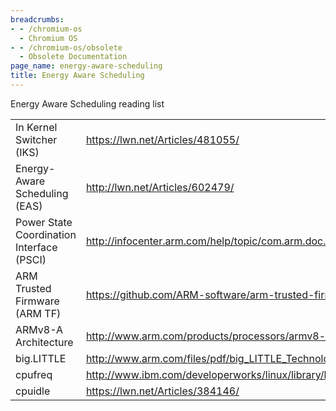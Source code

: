 ```yaml
---
breadcrumbs:
- - /chromium-os
  - Chromium OS
- - /chromium-os/obsolete
  - Obsolete Documentation
page_name: energy-aware-scheduling
title: Energy Aware Scheduling
---
```


Energy Aware Scheduling reading list

<table>
<tr>
<td>In Kernel Switcher (IKS)</td>
<td><a href="https://lwn.net/Articles/481055/">https://lwn.net/Articles/481055/</a></td>
<td><a href="https://lwn.net/Articles/501501/">https://lwn.net/Articles/501501/</a></td>
<td><a href="https://lwn.net/Articles/539840/">https://lwn.net/Articles/539840/</a></td>
<td><a href="https://wiki.linaro.org/projects/big.LITTLE.MP/Big.Little.Switcher/Docs/in-kernel-code">https://wiki.linaro.org/projects/big.LITTLE.MP/Big.Little.Switcher/Docs/in-kernel-code</a></td>
<td><a href="https://events.linuxfoundation.org/images/stories/slides/elc2013_poirier.pdf">https://events.linuxfoundation.org/images/stories/slides/elc2013_poirier.pdf</a></td>
</tr>
<tr>
<td>Energy-Aware Scheduling (EAS)</td>
<td><a href="http://lwn.net/Articles/602479/">http://lwn.net/Articles/602479/</a></td>
<td><a href="http://www.linaro.org/blog/core-dump/energy-aware-scheduling-eas-project/">http://www.linaro.org/blog/core-dump/energy-aware-scheduling-eas-project/</a></td>
<td><a href="https://lwn.net/Articles/609969/">https://lwn.net/Articles/609969/</a></td>
<td><a href="https://docs.google.com/document/d/1YV44gufokmuKbeNG8vjOJirEY_GdsJymxP2ayHG4FAM/edit">https://docs.google.com/document/d/1YV44gufokmuKbeNG8vjOJirEY_GdsJymxP2ayHG4FAM/edit</a></td>
</tr>
<tr>
<td>Power State Coordination Interface (PSCI)</td>
<td><a href="http://infocenter.arm.com/help/topic/com.arm.doc.den0022c/DEN0022C_Power_State_Coordination_Interface.pdf">http://infocenter.arm.com/help/topic/com.arm.doc.den0022c/DEN0022C_Power_State_Coordination_Interface.pdf</a></td>
</tr>
<tr>
<td>ARM Trusted Firmware (ARM TF)</td>
<td><a href="https://github.com/ARM-software/arm-trusted-firmware">https://github.com/ARM-software/arm-trusted-firmware</a></td>
<td><a href="http://www.slideshare.net/linaroorg/arm-trusted-firmareforarmv8alcu13">http://www.slideshare.net/linaroorg/arm-trusted-firmareforarmv8alcu13</a></td>
<td><a href="http://www.slideshare.net/linaroorg/hkg15502-arm-trusted-firmware-evolution">http://www.slideshare.net/linaroorg/hkg15502-arm-trusted-firmware-evolution</a></td>
<td><a href="http://www.slideshare.net/linaroorg/hkg15-505-power-management-interactions-with-optee-repaired">http://www.slideshare.net/linaroorg/hkg15-505-power-management-interactions-with-optee-repaired</a></td>
</tr>
<tr>
<td>ARMv8-A Architecture</td>
<td><a href="http://www.arm.com/products/processors/armv8-architecture.php">http://www.arm.com/products/processors/armv8-architecture.php</a></td>
</tr>
<tr>
<td>big.LITTLE</td>
<td><a href="http://www.arm.com/files/pdf/big_LITTLE_Technology_the_Futue_of_Mobile.pdf">http://www.arm.com/files/pdf/big_LITTLE_Technology_the_Futue_of_Mobile.pdf</a></td>
<td><a href="http://www.arm.com/products/processors/technologies/biglittleprocessing.php">http://www.arm.com/products/processors/technologies/biglittleprocessing.php</a></td>
<td><a href="https://wiki.linaro.org/projects/big.LITTLE.MP">https://wiki.linaro.org/projects/big.LITTLE.MP</a></td>
<td><a href="http://events.linuxfoundation.org/sites/events/files/slides/clement-smp-bring-up-on-arm-soc.pdf">http://events.linuxfoundation.org/sites/events/files/slides/clement-smp-bring-up-on-arm-soc.pdf</a></td>
</tr>
<tr>
<td>cpufreq</td>
<td><a href="http://www.ibm.com/developerworks/linux/library/l-cpufreq-1/index.html">http://www.ibm.com/developerworks/linux/library/l-cpufreq-1/index.html</a></td>
<td><a href="https://www.kernel.org/doc/Documentation/cpu-freq/">https://www.kernel.org/doc/Documentation/cpu-freq/</a></td>
</tr>
<tr>
<td>cpuidle</td>
<td><a href="https://lwn.net/Articles/384146/">https://lwn.net/Articles/384146/</a></td>
<td><a href="https://www.kernel.org/doc/Documentation/cpuidle/">https://www.kernel.org/doc/Documentation/cpuidle/</a></td>
</tr>
</table>